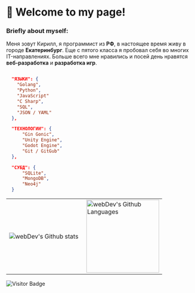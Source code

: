 # 👋 Welcome to my page!

### Briefly about myself:
Меня зовут Кирилл, я программист из **РФ**, в настоящее время живу в городе **Екатеринбург**. Еще с пятого класса я пробовал себя во многих IT-направлениях. Больше всего мне нравились и посей день нравятся **веб-разработка** и **разработка игр**.

```JSON

  "ЯЗЫКИ": {
    "Golang",
    "Python",
    "JavaScript"
    "C Sharp",
    "SQL",
    "JSON / YAML"
  },

  "ТЕХНОЛОГИИ": {
      "Gin Gonic",
      "Unity Engine",
      "Godot Engine",
      "Git / GitGub"
  },

  "СУБД": {
      "SQLite",
      "MongoDB",
      "Neo4j"
  }

```

<table>
  <tr>
    <td>
      <img align="left" src="http://github-readme-streak-stats.herokuapp.com?user=Roupse&theme=dark&background=000000" alt="webDev's Github stats" />
    </td>
    <td>
      <img height="195px" align="right" alt="webDev's Github Languages" src="https://github-readme-stats-sigma-five.vercel.app/api/top-langs/?username=Roupse&layout=compact&theme=vision-friendly-dark" />
    </td>
  </tr>
</table>

![Visitor Badge](https://visitor-badge.laobi.icu/badge?page_id=roupse)

<br>

<br>
